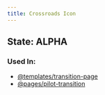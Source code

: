 ```yaml
---
title: Crossroads Icon
---
```

## State: ALPHA

### Used In:
- [@templates/transition-page](/?p=templates-transition-page)
- [@pages/pilot-transition](/?p=pages-pilot-transition)
